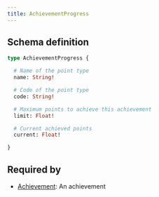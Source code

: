 ```yaml
---
title: AchievementProgress
---
```




## Schema definition
```graphql
type AchievementProgress {

  # Name of the point type
  name: String! 

  # Code of the point type
  code: String! 

  # Maximum points to achieve this achievement
  limit: Float! 

  # Current achieved points
  current: Float! 

}
```

## Required by
* [Achievement](graphql/schema/achievement.md): An achievement
